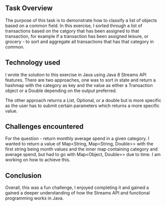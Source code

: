 ## Task Overview
The purpose of this task is to demonstrate how to classify a list of objects based on a common field.
In this exercise, I sorted through a list of transactions based on the catgory that has been assigned to that transaction, for example  if a transaction has been assigned leisure, or grocery - to sort and aggregate all transactions that has that category in common.

## Technology used
I wrote the solution to this exercise in Java using Java 8 Streams API features. There are two approaches, one was to sort in state and return a hashmap with the category as key and the value as either a Transaction object or a Double depending on the output preferred.

The other approach returns a List, Optional, or a double but is more specific as the user has to submit certain parameters which returns a more specific value.

## Challenges encountered
For the question - return monthly average spend in a given category.
I wanted to return a value of Map\<String, Map\<String, Double\>\> with the first string being month values and the inner map containing category and average spend, but had to go with Map\<Object, Double\>\> due to time. I am working on how to achieve this.

## Conclusion
Overall, this was a fun challenge, I enjoyed completing it and gained a gained a deeper understanding of how the Streams API and functional programming works in Java.



